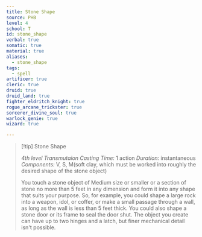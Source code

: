 ```yaml
---
title: Stone Shape
source: PHB
level: 4
school: T
id: stone_shape
verbal: true
somatic: true
material: true
aliases:
  - stone_shape
tags:
  - spell
artificer: true
cleric: true
druid: true
druid_land: true
fighter_eldritch_knight: true
rogue_arcane_trickster: true
sorcerer_divine_soul: true
warlock_genie: true
wizard: true

---
```

>[!tip] Stone Shape
>
> *4th level Transmutaion*
> *Casting Time:* 1 action
> *Duration:* instantaneous
> *Components:* V, S, M(soft clay, which must be worked into roughly the desired shape of the stone object)
>
>You touch a stone object of Medium size or smaller or a section of stone no more than 5 feet in any dimension and form it into any shape that suits your purpose. So, for example, you could shape a large rock into a weapon, idol, or coffer, or make a small passage through a wall, as long as the wall is less than 5 feet thick. You could also shape a stone door or its frame to seal the door shut. The object you create can have up to two hinges and a latch, but finer mechanical detail isn't possible.
>

